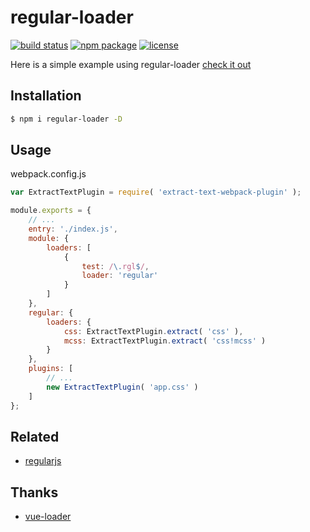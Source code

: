 # regular-loader

[![build status][build-status-image]][build-status-url]
[![npm package][npm-package-image]][npm-package-url]
[![license][license-image]][license-url]

Here is a simple example using regular-loader [check it out](https://github.com/fengzilong/regular-loader-example)

## Installation

```bash
$ npm i regular-loader -D
```

## Usage

webpack.config.js

```js
var ExtractTextPlugin = require( 'extract-text-webpack-plugin' );

module.exports = {
    // ...
    entry: './index.js',
    module: {
        loaders: [
            {
                test: /\.rgl$/,
                loader: 'regular'
            }
        ]
    },
    regular: {
        loaders: {
            css: ExtractTextPlugin.extract( 'css' ),
            mcss: ExtractTextPlugin.extract( 'css!mcss' )
        }
    },
    plugins: [
        // ...
        new ExtractTextPlugin( 'app.css' )
    ]
};
```

## Related

- [regularjs](https://github.com/regularjs/regular)

## Thanks

- [vue-loader](https://github.com/vuejs/vue-loader)

[build-status-image]: https://img.shields.io/circleci/project/regularjs/regular-loader/master.svg?style=for-the-badge
[build-status-url]: https://circleci.com/gh/regularjs/regular-loader

[npm-package-image]: https://img.shields.io/npm/v/regular-loader.svg?style=for-the-badge
[npm-package-url]: https://www.npmjs.org/package/regular-loader

[license-image]: https://img.shields.io/badge/license-MIT-000000.svg?style=for-the-badge
[license-url]: LICENSE
